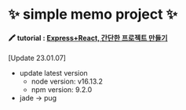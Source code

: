 #  ✨ simple memo project  ✨

#### 🖍 tutorial :  [Express+React, 간단한 프로젝트 만들기](https://gngsn.tistory.com/17)

<!-- #### 🖍 test-site :  [Click-here](http://13.209.144.115:3000/memo) -->


[Update 23.01.07]
- update latest version
  - node version: v16.13.2
  - npm version: 9.2.0
- jade -> pug